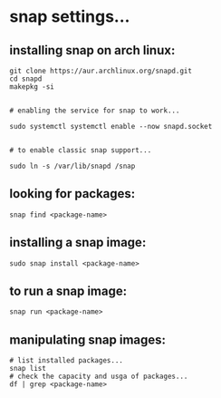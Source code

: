 # snap settings...

## installing snap on arch linux:

```
git clone https://aur.archlinux.org/snapd.git
cd snapd
makepkg -si


# enabling the service for snap to work...

sudo systemctl systemctl enable --now snapd.socket


# to enable classic snap support...

sudo ln -s /var/lib/snapd /snap

```
## looking for packages:

```
snap find <package-name>

```

## installing a snap image:
```
sudo snap install <package-name>

```
## to run a snap image:

```
snap run <package-name>

```

## manipulating snap images:

```
# list installed packages...
snap list
# check the capacity and usga of packages...
df | grep <package-name>




```
